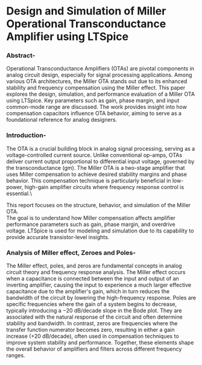 # Design and Simulation of Miller Operational Transconductance Amplifier using LTSpice
### Abstract-
Operational Transconductance Amplifiers (OTAs) are pivotal components in analog circuit design, especially for signal processing applications. Among various OTA architectures, the Miller OTA stands out due to its enhanced stability and frequency compensation using the Miller effect. This paper explores the design, simulation, and performance evaluation of a Miller OTA using LTSpice. Key parameters such as gain, phase margin, and input common-mode range are discussed. The work provides insight into how compensation capacitors influence OTA behavior, aiming to serve as a foundational reference for analog designers.
### Introduction-
The OTA is a crucial building block in analog signal processing, serving as a voltage-controlled current source. Unlike conventional op-amps, OTAs deliver current output proportional to differential input voltage, governed by the transconductance (gm). The Miller OTA is a two-stage amplifier that uses Miller compensation to achieve desired stability margins and phase behavior. This compensation technique is particularly beneficial in low-power, high-gain amplifier circuits where frequency response control is essential.\

This report focuses on the structure, behavior, and simulation of the Miller OTA. \
The goal is to understand how Miller compensation affects amplifier performance parameters such as gain, phase margin, and overdrive voltage. LTSpice is used for modeling and simulation due to its capability to provide accurate transistor-level insights.

### Analysis of Miller effect, Zeroes and Poles-
The Miller effect, poles, and zeros are fundamental concepts in analog circuit theory and frequency response analysis. The Miller effect occurs when a capacitance is connected between the input and output of an inverting amplifier, causing the input to experience a much larger effective capacitance due to the amplifier's gain, which in turn reduces the bandwidth of the circuit by lowering the high-frequency response. Poles are specific frequencies where the gain of a system begins to decrease, typically introducing a −20 dB/decade slope in the Bode plot. They are associated with the natural response of the circuit and often determine stability and bandwidth. In contrast, zeros are frequencies where the transfer function numerator becomes zero, resulting in either a gain increase (+20 dB/decade), often used in compensation techniques to improve system stability and performance. Together, these elements shape the overall behavior of amplifiers and filters across different frequency ranges.
